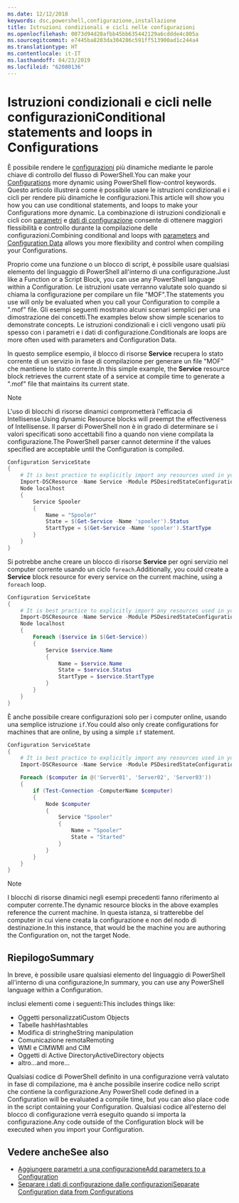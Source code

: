 ```yaml
---
ms.date: 12/12/2018
keywords: dsc,powershell,configurazione,installazione
title: Istruzioni condizionali e cicli nelle configurazioni
ms.openlocfilehash: 0073d94d28afbb45bb635442129a6cddde4c805a
ms.sourcegitcommit: e7445ba8203da304286c591ff513900ad1c244a4
ms.translationtype: HT
ms.contentlocale: it-IT
ms.lasthandoff: 04/23/2019
ms.locfileid: "62080136"
---
```

# <a name="conditional-statements-and-loops-in-configurations"></a><span data-ttu-id="03091-103">Istruzioni condizionali e cicli nelle configurazioni</span><span class="sxs-lookup"><span data-stu-id="03091-103">Conditional statements and loops in Configurations</span></span>

<span data-ttu-id="03091-104">È possibile rendere le [configurazioni](configurations.md) più dinamiche mediante le parole chiave di controllo del flusso di PowerShell.</span><span class="sxs-lookup"><span data-stu-id="03091-104">You can make your [Configurations](configurations.md) more dynamic using PowerShell flow-control keywords.</span></span> <span data-ttu-id="03091-105">Questo articolo illustrerà come è possibile usare le istruzioni condizionali e i cicli per rendere più dinamiche le configurazioni.</span><span class="sxs-lookup"><span data-stu-id="03091-105">This article will show you how you can use conditional statements, and loops to make your Configurations more dynamic.</span></span> <span data-ttu-id="03091-106">La combinazione di istruzioni condizionali e cicli con [parametri](add-parameters-to-a-configuration.md) e [dati di configurazione](configData.md) consente di ottenere maggiori flessibilità e controllo durante la compilazione delle configurazioni.</span><span class="sxs-lookup"><span data-stu-id="03091-106">Combining conditional and loops with [parameters](add-parameters-to-a-configuration.md) and [Configuration Data](configData.md) allows you more flexibility and control when compiling your Configurations.</span></span>

<span data-ttu-id="03091-107">Proprio come una funzione o un blocco di script, è possibile usare qualsiasi elemento del linguaggio di PowerShell all'interno di una configurazione.</span><span class="sxs-lookup"><span data-stu-id="03091-107">Just like a Function or a Script Block, you can use any PowerShell language within a Configuration.</span></span> <span data-ttu-id="03091-108">Le istruzioni usate verranno valutate solo quando si chiama la configurazione per compilare un file "MOF".</span><span class="sxs-lookup"><span data-stu-id="03091-108">The statements you use will only be evaluated when you call your Configuration to compile a ".mof" file.</span></span> <span data-ttu-id="03091-109">Gli esempi seguenti mostrano alcuni scenari semplici per una dimostrazione dei concetti.</span><span class="sxs-lookup"><span data-stu-id="03091-109">The examples below show simple scenarios to demonstrate concepts.</span></span> <span data-ttu-id="03091-110">Le istruzioni condizionali e i cicli vengono usati più spesso con i parametri e i dati di configurazione.</span><span class="sxs-lookup"><span data-stu-id="03091-110">Conditionals are loops are more often used with parameters and Configuration Data.</span></span>

<span data-ttu-id="03091-111">In questo semplice esempio, il blocco di risorse **Service** recupera lo stato corrente di un servizio in fase di compilazione per generare un file "MOF" che mantiene lo stato corrente.</span><span class="sxs-lookup"><span data-stu-id="03091-111">In this simple example, the **Service** resource block retrieves the current state of a service at compile time to generate a ".mof" file that maintains its current state.</span></span>

> [!NOTE]
> <span data-ttu-id="03091-112">L'uso di blocchi di risorse dinamici comprometterà l'efficacia di Intellisense.</span><span class="sxs-lookup"><span data-stu-id="03091-112">Using dynamic Resource blocks will preempt the effectiveness of Intellisense.</span></span> <span data-ttu-id="03091-113">Il parser di PowerShell non è in grado di determinare se i valori specificati sono accettabili fino a quando non viene compilata la configurazione.</span><span class="sxs-lookup"><span data-stu-id="03091-113">The PowerShell parser cannot determine if the values specified are acceptable until the Configuration is compiled.</span></span>

```powershell
Configuration ServiceState
{
    # It is best practice to explicitly import any resources used in your Configurations.
    Import-DSCResource -Name Service -Module PSDesiredStateConfiguration
    Node localhost
    {
        Service Spooler
        {
            Name = "Spooler"
            State = $(Get-Service -Name 'spooler').Status
            StartType = $(Get-Service -Name 'spooler').StartType
        }
    }
}
```

<span data-ttu-id="03091-114">Si potrebbe anche creare un blocco di risorse **Service** per ogni servizio nel computer corrente usando un ciclo `foreach`.</span><span class="sxs-lookup"><span data-stu-id="03091-114">Additionally, you could create a **Service** block resource for every service on the current machine, using a `foreach` loop.</span></span>

```powershell
Configuration ServiceState
{
    # It is best practice to explicitly import any resources used in your Configurations.
    Import-DSCResource -Name Service -Module PSDesiredStateConfiguration
    Node localhost
    {
        Foreach ($service in $(Get-Service))
        {
            Service $service.Name
            {
                Name = $service.Name
                State = $service.Status
                StartType = $service.StartType
            }
        }
    }
}
```

<span data-ttu-id="03091-115">È anche possibile creare configurazioni solo per i computer online, usando una semplice istruzione `if`.</span><span class="sxs-lookup"><span data-stu-id="03091-115">You could also only create configurations for machines that are online, by using a simple `if` statement.</span></span>

```powershell
Configuration ServiceState
{
    # It is best practice to explicitly import any resources used in your Configurations.
    Import-DSCResource -Name Service -Module PSDesiredStateConfiguration

    Foreach ($computer in @('Server01', 'Server02', 'Server03'))
    {
        if (Test-Connection -ComputerName $computer)
        {
            Node $computer
            {
                Service "Spooler"
                {
                    Name = "Spooler"
                    State = "Started"
                }
            }
        }
    }
}
```

> [!NOTE]
> <span data-ttu-id="03091-116">I blocchi di risorse dinamici negli esempi precedenti fanno riferimento al computer corrente.</span><span class="sxs-lookup"><span data-stu-id="03091-116">The dynamic resource blocks in the above examples reference the current machine.</span></span> <span data-ttu-id="03091-117">In questa istanza, si tratterebbe del computer in cui viene creata la configurazione e non del nodo di destinazione.</span><span class="sxs-lookup"><span data-stu-id="03091-117">In this instance, that would be the machine you are authoring the Configuration on, not the target Node.</span></span>

<!---
Mention Get-DSCConfigurationFromSystem
-->

## <a name="summary"></a><span data-ttu-id="03091-118">Riepilogo</span><span class="sxs-lookup"><span data-stu-id="03091-118">Summary</span></span>

<span data-ttu-id="03091-119">In breve, è possibile usare qualsiasi elemento del linguaggio di PowerShell all'interno di una configurazione,</span><span class="sxs-lookup"><span data-stu-id="03091-119">In summary, you can use any PowerShell language within a Configuration.</span></span>

<span data-ttu-id="03091-120">inclusi elementi come i seguenti:</span><span class="sxs-lookup"><span data-stu-id="03091-120">This includes things like:</span></span>

- <span data-ttu-id="03091-121">Oggetti personalizzati</span><span class="sxs-lookup"><span data-stu-id="03091-121">Custom Objects</span></span>
- <span data-ttu-id="03091-122">Tabelle hash</span><span class="sxs-lookup"><span data-stu-id="03091-122">Hashtables</span></span>
- <span data-ttu-id="03091-123">Modifica di stringhe</span><span class="sxs-lookup"><span data-stu-id="03091-123">String manipulation</span></span>
- <span data-ttu-id="03091-124">Comunicazione remota</span><span class="sxs-lookup"><span data-stu-id="03091-124">Remoting</span></span>
- <span data-ttu-id="03091-125">WMI e CIM</span><span class="sxs-lookup"><span data-stu-id="03091-125">WMI and CIM</span></span>
- <span data-ttu-id="03091-126">Oggetti di Active Directory</span><span class="sxs-lookup"><span data-stu-id="03091-126">ActiveDirectory objects</span></span>
- <span data-ttu-id="03091-127">altro...</span><span class="sxs-lookup"><span data-stu-id="03091-127">and more...</span></span>

<span data-ttu-id="03091-128">Qualsiasi codice di PowerShell definito in una configurazione verrà valutato in fase di compilazione, ma è anche possibile inserire codice nello script che contiene la configurazione.</span><span class="sxs-lookup"><span data-stu-id="03091-128">Any PowerShell code defined in a Configuration will be evaluated a compile time, but you can also place code in the script containing your Configuration.</span></span> <span data-ttu-id="03091-129">Qualsiasi codice all'esterno del blocco di configurazione verrà eseguito quando si importa la configurazione.</span><span class="sxs-lookup"><span data-stu-id="03091-129">Any code outside of the Configuration block will be executed when you import your Configuration.</span></span>

## <a name="see-also"></a><span data-ttu-id="03091-130">Vedere anche</span><span class="sxs-lookup"><span data-stu-id="03091-130">See also</span></span>

- [<span data-ttu-id="03091-131">Aggiungere parametri a una configurazione</span><span class="sxs-lookup"><span data-stu-id="03091-131">Add parameters to a Configuration</span></span>](add-parameters-to-a-configuration.md)
- [<span data-ttu-id="03091-132">Separare i dati di configurazione dalle configurazioni</span><span class="sxs-lookup"><span data-stu-id="03091-132">Separate Configuration data from Configurations</span></span>](configData.md)
